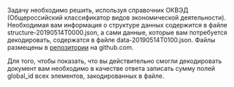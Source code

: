 Задачу необходимо решить, используя справочник ОКВЭД (Общероссийский классификатор видов экономической деятельности).
Необходимая вам информация о структуре данных содержится в файле structure-20190514T0000.json, а сами данные, которые вам потребуется декодировать, содержатся в файле data-20190514T0100.json. Файлы размещены в [репозитории](https://github.com/semyon-dev/stepik-go/tree/master/work_with_json)
на github.com.

Для того, чтобы показать, что вы действительно смогли декодировать документ вам необходимо в качестве ответа записать сумму полей global_id всех элементов, закодированных в файле.